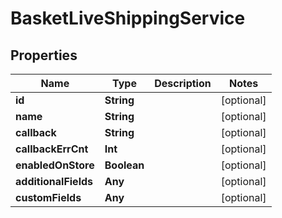 

# BasketLiveShippingService


## Properties

Name | Type | Description | Notes
------------ | ------------- | ------------- | -------------
**id** | **String** |  |  [optional]
**name** | **String** |  |  [optional]
**callback** | **String** |  |  [optional]
**callbackErrCnt** | **Int** |  |  [optional]
**enabledOnStore** | **Boolean** |  |  [optional]
**additionalFields** | **Any** |  |  [optional]
**customFields** | **Any** |  |  [optional]



